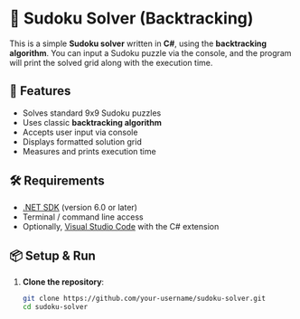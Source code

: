 # 🧩 Sudoku Solver (Backtracking)

This is a simple **Sudoku solver** written in **C#**, using the **backtracking algorithm**. You can input a Sudoku puzzle via the console, and the program will print the solved grid along with the execution time.

## 🚀 Features

- Solves standard 9x9 Sudoku puzzles
- Uses classic **backtracking algorithm**
- Accepts user input via console
- Displays formatted solution grid
- Measures and prints execution time

## 🛠 Requirements

- [.NET SDK](https://dotnet.microsoft.com/en-us/download) (version 6.0 or later)
- Terminal / command line access
- Optionally, [Visual Studio Code](https://code.visualstudio.com/) with the C# extension

## 📦 Setup & Run

1. **Clone the repository**:
   ```bash
   git clone https://github.com/your-username/sudoku-solver.git
   cd sudoku-solver
